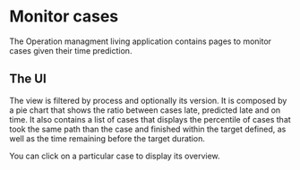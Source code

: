 # Monitor cases

The Operation managment living application contains pages to monitor cases given their time prediction.

## The UI

The view is filtered by process and optionally its version.
It is composed by a pie chart that shows the ratio between cases late, predicted late and on time.
It also contains a list of cases that displays the percentile of cases that took the same path than the case and finished within the target defined, as well as the time remaining before the target duration.

You can click on a particular case to display its overview.  
